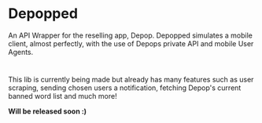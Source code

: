 # Depopped

An API Wrapper for the reselling app, Depop. Depopped simulates a mobile client, almost perfectly, with the use of Depops private API and mobile User Agents.

#
This lib is currently being made but already has many features such as user scraping, sending chosen users a notification, fetching Depop's current banned word list and much more!


**Will be released soon :)**
